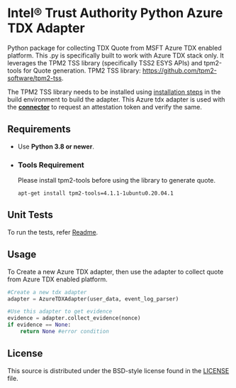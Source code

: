 # Intel® Trust Authority Python Azure TDX Adapter

Python package for collecting TDX Quote from MSFT Azure TDX enabled platform. This .py is specifically built to work with Azure TDX stack only. It leverages the TPM2 TSS library (specifically TSS2 ESYS APIs) and tpm2-tools for Quote generation. TPM2 TSS library: https://github.com/tpm2-software/tpm2-tss.

The TPM2 TSS library needs to be installed using [installation steps](https://github.com/tpm2-software/tpm2-tss/blob/master/INSTALL.md) in the build environment to build the adapter. This Azure tdx adapter is used with the [**connector**](../../connector/) to request an attestation token and verify the same. 

## Requirements

- Use **Python 3.8 or newer**.

- ### Tools Requirement
    Please install tpm2-tools before using the library to generate quote.

    ```
    apt-get install tpm2-tools=4.1.1-1ubuntu0.20.04.1
    ```

## Unit Tests
To run the tests, refer [Readme](../../../../test/).

## Usage

To Create a new Azure TDX adapter, then use the adapter to collect quote from Azure TDX enabled platform.

```python
#Create a new tdx adapter
adapter = AzureTDXAdapter(user_data, event_log_parser)

#Use this adapter to get evidence
evidence = adapter.collect_evidence(nonce)
if evidence == None:
    return None #error condition
```

## License

This source is distributed under the BSD-style license found in the [LICENSE](../LICENSE)
file.